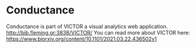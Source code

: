 # Conductance
Conductance is part of VICTOR a visual analytics web application. http://bib.fleming.gr:3838/VICTOR/
You can read more about VICTOR here: https://www.biorxiv.org/content/10.1101/2021.03.22.436502v1
